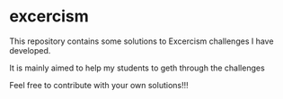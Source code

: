 # excercism

This repository contains some solutions to Excercism challenges I have developed.

It is mainly aimed to help my students to geth through the challenges

Feel free to contribute with your own solutions!!!
